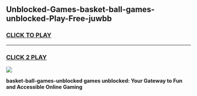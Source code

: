 
## Unblocked-Games-basket-ball-games-unblocked-Play-Free-juwbb
<h3>
<a href="https://premium76.site?title=basket-ball-games-unblocked&ref=20A">CLICK TO PLAY</a></h3>
<hr>

<h3>
<a href="https://premium76.site?title=basket-ball-games-unblocked&ref=20A">CLICK 2 PLAY</a>
  
</h3>

<a href="https://premium76.site?title=basket-ball-games-unblocked&ref=20A"><img src="https://clearcache.store/games.png"></a>


**basket-ball-games-unblocked games unblocked: Your Gateway to Fun and Accessible Online Gaming**
